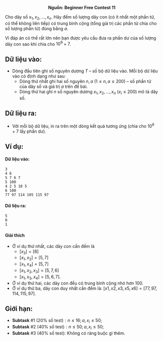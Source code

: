 **<center>Nguồn: Beginner Free Contest 11</center>**

Cho dãy số $x_1, x_2, . . . , x_n$. Hãy đếm số lượng dãy con (có ít nhất một phần tử, có thể không liên tiếp) có trung bình cộng (tổng giá trị các phần tử chia cho số lượng phần tử) đúng bằng $a$.

Vì đáp án có thể rất lớn nên bạn được yêu cầu đưa ra phần dư của số lượng dãy con sao khi chia cho $10^9 + 7$.

## Dữ liệu vào:
- Dòng đầu tiên ghi số nguyên dương $T$ – số bộ dữ liệu vào. Mỗi bộ dữ liệu vào có định dạng như sau:
    - Dòng thứ nhất ghi hai số nguyên $n, a\ (1 ≤ n, a ≤ 200)$ – số phần tử của dãy số và giá trị $a$ trên đề bài.
    - Dòng thứ hai ghi $n$ số nguyên dương $x_1, x_2, . . . , x_n\ (x_i ≤ 200)$ mô tả dãy số.

## Dữ liệu ra:
- Với mỗi bộ dữ liệu, in ra trên một dòng kết quả tương ứng (chia cho $10^9 + 7$ lấy phần dư).

## Ví dụ:
#### Dữ liệu vào:
```
3
4 6
5 7 6 7
5 100
4 2 5 10 5
6 100
77 97 114 105 115 97
```

#### Dữ liệu ra:
```
5
0
1
```

#### Giải thích
- Ở ví dụ thứ nhất, các dãy con cần đếm là
    - $[x_3] = [6]$
    - $[x_1, x_2] = [5, 7]$
    - $[x_1, x_4] = [5, 7]$
    - $[x_1, x_2, x_3] = [5, 7, 6]$
    - $[x_1, x_3, x_4] = [5, 6, 7]$.
- Ở ví dụ thứ hai, các dãy con đều có trung bình cộng nhỏ hơn $100$.
- Ở ví dụ thứ ba, dãy con duy nhất cần đếm là: $[x1, x2, x3, x5, x6] = [77, 97, 114, 115, 97]$.

## Giới hạn:
- **Subtask** $\#1\ (20\%\text{ số test}): n ≤ 16; a, x_i ≤ 50$;
- **Subtask** $\#2\ (40\%\text{ số test}): n ≤ 50; a, x_i ≤ 50$;
- **Subtask** $\#3\ (40\%\text{ số test}):$ Không có ràng buộc gì thêm.